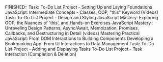 FINISHED:: Task: To-Do List Project - Setting Up and Laying Foundations
JavaScript: Intermediate Concepts - Classes, OOP, "this" Keyword (Videos)
Task: To-Do List Project - Design and Styling
JavaScript Mastery: Exploring OOP, the Nuances of 'this', and Hands-on Exercises
JavaScript Mastery : Unraveling Design Patterns, Async/Await, Memoization, Promises, Callbacks, and Destructuring in Detail (videos)
Mastering Practical JavaScript: From DOM Interactions to Building Components
Developing a Bookmarking App: From UI Interactions to Data Management
Task: To-Do List Project - Adding and Displaying Tasks
To-Do List Project - Task Interaction (Completion & Deletion)